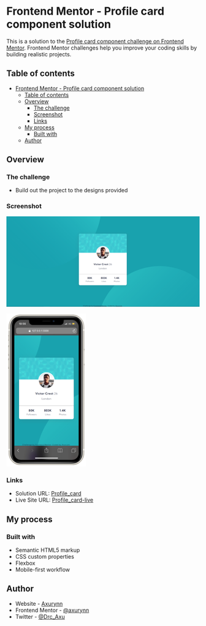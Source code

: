 # Frontend Mentor - Profile card component solution

This is a solution to the [Profile card component challenge on Frontend Mentor](https://www.frontendmentor.io/challenges/profile-card-component-cfArpWshJ). Frontend Mentor challenges help you improve your coding skills by building realistic projects. 

## Table of contents

- [Frontend Mentor - Profile card component solution](#frontend-mentor---profile-card-component-solution)
  - [Table of contents](#table-of-contents)
  - [Overview](#overview)
    - [The challenge](#the-challenge)
    - [Screenshot](#screenshot)
    - [Links](#links)
  - [My process](#my-process)
    - [Built with](#built-with)
  - [Author](#author)

## Overview

### The challenge

- Build out the project to the designs provided

### Screenshot

![Desktop screenshot](./images/screenshot-desktop.png)

<img src='./images/screenshot-mobile.png' alt='mobile-screenshot' style='height: 400px'>

### Links

- Solution URL: [Profile_card](https://github.com/Axurynn/profile-card-component)
- Live Site URL: [Profile_card-live](https://axurynn.github.io/profile-card-component/)

## My process

### Built with

- Semantic HTML5 markup
- CSS custom properties
- Flexbox
- Mobile-first workflow

## Author

- Website - [Axurynn](https://axurynn.fr)
- Frontend Mentor - [@axurynn](https://www.frontendmentor.io/profile/axurynn)
- Twitter - [@Drc_Axu](https://www.twitter.com/Drc_Axu)

